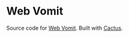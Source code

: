 # Web Vomit

Source code for [Web Vomit](http://webvomit.s3-website-us-east-1.amazonaws.com). Built with [Cactus](https://github.com/koenbok/Cactus).